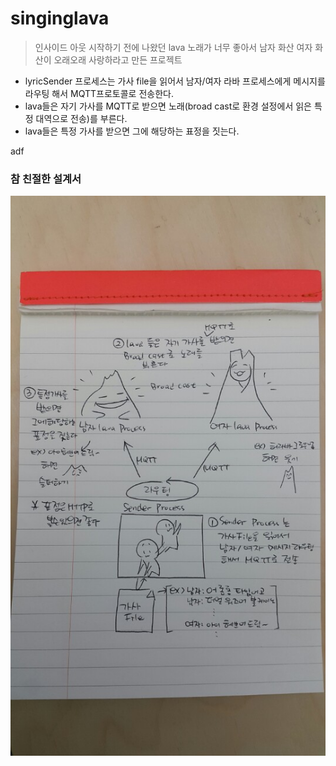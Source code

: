 # singinglava
> 인사이드 아웃 시작하기 전에 나왔던 lava 노래가 너무 좋아서 남자 화산 여자 화산이 오래오래 사랑하라고 만든 프로젝트

 - lyricSender 프로세스는 가사 file을 읽어서 남자/여자 라바 프로세스에게 메시지를 라우팅 해서 MQTT프로토콜로 전송한다.
 - lava들은 자기 가사를 MQTT로 받으면 노래(broad cast로 환경 설정에서 읽은 특정 대역으로 전송)를 부른다.
 - lava들은 특정 가사를 받으면 그에 해당하는 표정을 짓는다. 
 
adf
 ### 참 친절한 설계서
![alt tag](https://github.com/raregne/singinglava/blob/master/raw/whattodo.jpeg)